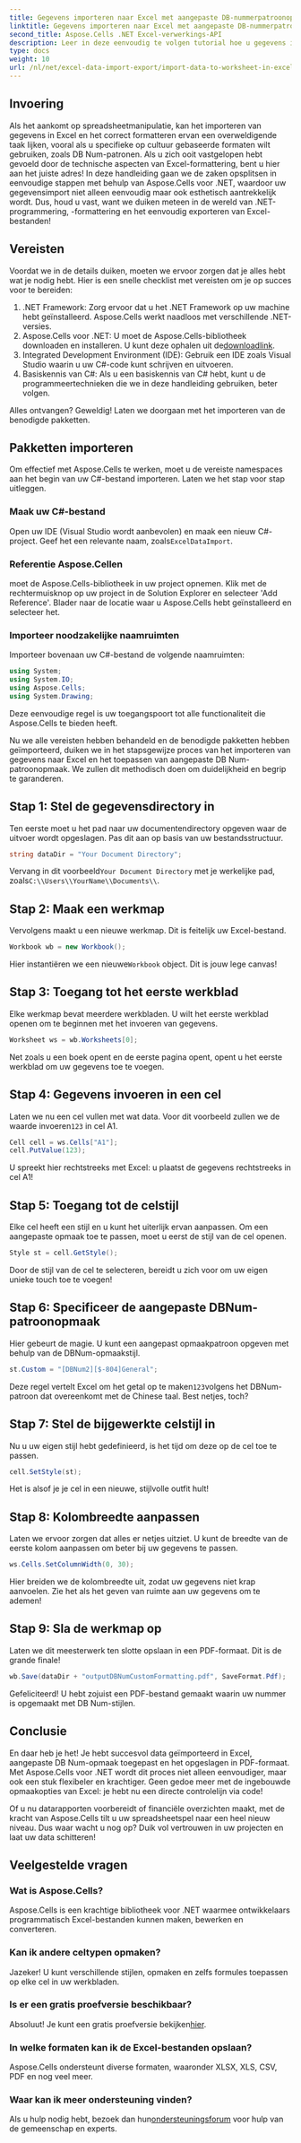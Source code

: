 ```yaml
---
title: Gegevens importeren naar Excel met aangepaste DB-nummerpatroonopmaak
linktitle: Gegevens importeren naar Excel met aangepaste DB-nummerpatroonopmaak
second_title: Aspose.Cells .NET Excel-verwerkings-API
description: Leer in deze eenvoudig te volgen tutorial hoe u gegevens importeert in Excel met aangepaste DB Num-opmaak met behulp van Aspose.Cells voor .NET.
type: docs
weight: 10
url: /nl/net/excel-data-import-export/import-data-to-worksheet-in-excel-with-specified-db-num-custom-pattern-formatting/
---
```

## Invoering

Als het aankomt op spreadsheetmanipulatie, kan het importeren van gegevens in Excel en het correct formatteren ervan een overweldigende taak lijken, vooral als u specifieke op cultuur gebaseerde formaten wilt gebruiken, zoals DB Num-patronen. Als u zich ooit vastgelopen hebt gevoeld door de technische aspecten van Excel-formattering, bent u hier aan het juiste adres! In deze handleiding gaan we de zaken opsplitsen in eenvoudige stappen met behulp van Aspose.Cells voor .NET, waardoor uw gegevensimport niet alleen eenvoudig maar ook esthetisch aantrekkelijk wordt. Dus, houd u vast, want we duiken meteen in de wereld van .NET-programmering, -formattering en het eenvoudig exporteren van Excel-bestanden!

## Vereisten

Voordat we in de details duiken, moeten we ervoor zorgen dat je alles hebt wat je nodig hebt. Hier is een snelle checklist met vereisten om je op succes voor te bereiden:

1. .NET Framework: Zorg ervoor dat u het .NET Framework op uw machine hebt geïnstalleerd. Aspose.Cells werkt naadloos met verschillende .NET-versies.
2.  Aspose.Cells voor .NET: U moet de Aspose.Cells-bibliotheek downloaden en installeren. U kunt deze ophalen uit de[downloadlink](https://releases.aspose.com/cells/net/).
3. Integrated Development Environment (IDE): Gebruik een IDE zoals Visual Studio waarin u uw C#-code kunt schrijven en uitvoeren.
4. Basiskennis van C#: Als u een basiskennis van C# hebt, kunt u de programmeertechnieken die we in deze handleiding gebruiken, beter volgen.

Alles ontvangen? Geweldig! Laten we doorgaan met het importeren van de benodigde pakketten.

## Pakketten importeren

Om effectief met Aspose.Cells te werken, moet u de vereiste namespaces aan het begin van uw C#-bestand importeren. Laten we het stap voor stap uitleggen.

### Maak uw C#-bestand

 Open uw IDE (Visual Studio wordt aanbevolen) en maak een nieuw C#-project. Geef het een relevante naam, zoals`ExcelDataImport`.

### Referentie Aspose.Cellen

moet de Aspose.Cells-bibliotheek in uw project opnemen. Klik met de rechtermuisknop op uw project in de Solution Explorer en selecteer 'Add Reference'. Blader naar de locatie waar u Aspose.Cells hebt geïnstalleerd en selecteer het.

### Importeer noodzakelijke naamruimten

Importeer bovenaan uw C#-bestand de volgende naamruimten:

```csharp
using System;
using System.IO;
using Aspose.Cells;
using System.Drawing;
```

Deze eenvoudige regel is uw toegangspoort tot alle functionaliteit die Aspose.Cells te bieden heeft. 

Nu we alle vereisten hebben behandeld en de benodigde pakketten hebben geïmporteerd, duiken we in het stapsgewijze proces van het importeren van gegevens naar Excel en het toepassen van aangepaste DB Num-patroonopmaak. We zullen dit methodisch doen om duidelijkheid en begrip te garanderen.

## Stap 1: Stel de gegevensdirectory in

Ten eerste moet u het pad naar uw documentendirectory opgeven waar de uitvoer wordt opgeslagen. Pas dit aan op basis van uw bestandsstructuur.

```csharp
string dataDir = "Your Document Directory";
```

 Vervang in dit voorbeeld`Your Document Directory` met je werkelijke pad, zoals`C:\\Users\\YourName\\Documents\\`.

## Stap 2: Maak een werkmap

Vervolgens maakt u een nieuwe werkmap. Dit is feitelijk uw Excel-bestand.

```csharp
Workbook wb = new Workbook();
```

 Hier instantiëren we een nieuwe`Workbook` object. Dit is jouw lege canvas!

## Stap 3: Toegang tot het eerste werkblad

Elke werkmap bevat meerdere werkbladen. U wilt het eerste werkblad openen om te beginnen met het invoeren van gegevens.

```csharp
Worksheet ws = wb.Worksheets[0];
```

Net zoals u een boek opent en de eerste pagina opent, opent u het eerste werkblad om uw gegevens toe te voegen.

## Stap 4: Gegevens invoeren in een cel

 Laten we nu een cel vullen met wat data. Voor dit voorbeeld zullen we de waarde invoeren`123` in cel A1.

```csharp
Cell cell = ws.Cells["A1"];
cell.PutValue(123);
```

U spreekt hier rechtstreeks met Excel: u plaatst de gegevens rechtstreeks in cel A1! 

## Stap 5: Toegang tot de celstijl

Elke cel heeft een stijl en u kunt het uiterlijk ervan aanpassen. Om een aangepaste opmaak toe te passen, moet u eerst de stijl van de cel openen.

```csharp
Style st = cell.GetStyle();
```

Door de stijl van de cel te selecteren, bereidt u zich voor om uw eigen unieke touch toe te voegen!

## Stap 6: Specificeer de aangepaste DBNum-patroonopmaak

Hier gebeurt de magie. U kunt een aangepast opmaakpatroon opgeven met behulp van de DBNum-opmaakstijl.

```csharp
st.Custom = "[DBNum2][$-804]General";
```

 Deze regel vertelt Excel om het getal op te maken`123`volgens het DBNum-patroon dat overeenkomt met de Chinese taal. Best netjes, toch?

## Stap 7: Stel de bijgewerkte celstijl in

Nu u uw eigen stijl hebt gedefinieerd, is het tijd om deze op de cel toe te passen.

```csharp
cell.SetStyle(st);
```

Het is alsof je je cel in een nieuwe, stijlvolle outfit hult!

## Stap 8: Kolombreedte aanpassen

Laten we ervoor zorgen dat alles er netjes uitziet. U kunt de breedte van de eerste kolom aanpassen om beter bij uw gegevens te passen.

```csharp
ws.Cells.SetColumnWidth(0, 30);
```

Hier breiden we de kolombreedte uit, zodat uw gegevens niet krap aanvoelen. Zie het als het geven van ruimte aan uw gegevens om te ademen!

## Stap 9: Sla de werkmap op

Laten we dit meesterwerk ten slotte opslaan in een PDF-formaat. Dit is de grande finale!

```csharp
wb.Save(dataDir + "outputDBNumCustomFormatting.pdf", SaveFormat.Pdf);
```

Gefeliciteerd! U hebt zojuist een PDF-bestand gemaakt waarin uw nummer is opgemaakt met DB Num-stijlen.

## Conclusie

En daar heb je het! Je hebt succesvol data geïmporteerd in Excel, aangepaste DB Num-opmaak toegepast en het opgeslagen in PDF-formaat. Met Aspose.Cells voor .NET wordt dit proces niet alleen eenvoudiger, maar ook een stuk flexibeler en krachtiger. Geen gedoe meer met de ingebouwde opmaakopties van Excel: je hebt nu een directe controlelijn via code!

Of u nu datarapporten voorbereidt of financiële overzichten maakt, met de kracht van Aspose.Cells tilt u uw spreadsheetspel naar een heel nieuw niveau. Dus waar wacht u nog op? Duik vol vertrouwen in uw projecten en laat uw data schitteren!

## Veelgestelde vragen

### Wat is Aspose.Cells?  
Aspose.Cells is een krachtige bibliotheek voor .NET waarmee ontwikkelaars programmatisch Excel-bestanden kunnen maken, bewerken en converteren.

### Kan ik andere celtypen opmaken?  
Jazeker! U kunt verschillende stijlen, opmaken en zelfs formules toepassen op elke cel in uw werkbladen.

### Is er een gratis proefversie beschikbaar?  
 Absoluut! Je kunt een gratis proefversie bekijken[hier](https://releases.aspose.com/).

### In welke formaten kan ik de Excel-bestanden opslaan?  
Aspose.Cells ondersteunt diverse formaten, waaronder XLSX, XLS, CSV, PDF en nog veel meer.

### Waar kan ik meer ondersteuning vinden?  
 Als u hulp nodig hebt, bezoek dan hun[ondersteuningsforum](https://forum.aspose.com/c/cells/9) voor hulp van de gemeenschap en experts.